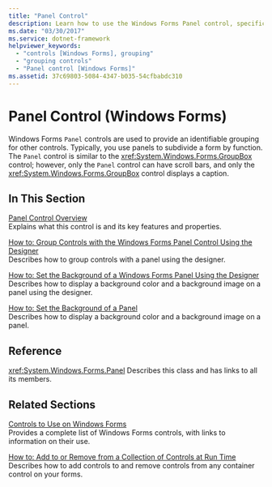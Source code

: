 ```yaml
---
title: "Panel Control"
description: Learn how to use the Windows Forms Panel control, specifically how to use panels to subdivide a form by function.
ms.date: "03/30/2017"
ms.service: dotnet-framework
helpviewer_keywords:
  - "controls [Windows Forms], grouping"
  - "grouping controls"
  - "Panel control [Windows Forms]"
ms.assetid: 37c69803-5084-4347-b035-54cfbabdc310
---
```

# Panel Control (Windows Forms)

Windows Forms `Panel` controls are used to provide an identifiable grouping for other controls. Typically, you use panels to subdivide a form by function. The `Panel` control is similar to the <xref:System.Windows.Forms.GroupBox> control; however, only the `Panel` control can have scroll bars, and only the <xref:System.Windows.Forms.GroupBox> control displays a caption.

## In This Section

[Panel Control Overview](panel-control-overview-windows-forms.md)\
Explains what this control is and its key features and properties.

[How to: Group Controls with the Windows Forms Panel Control Using the Designer](group-controls-with-wf-panel-control-using-the-designer.md)\
Describes how to group controls with a panel using the designer.

[How to: Set the Background of a Windows Forms Panel Using the Designer](how-to-set-the-background-of-a-windows-forms-panel-using-the-designer.md)\
Describes how to display a background color and a background image on a panel using the designer.

[How to: Set the Background of a Panel](how-to-set-the-background-of-a-windows-forms-panel.md)\
Describes how to display a background color and a background image on a panel.

## Reference

<xref:System.Windows.Forms.Panel>
Describes this class and has links to all its members.

## Related Sections

[Controls to Use on Windows Forms](controls-to-use-on-windows-forms.md)\
Provides a complete list of Windows Forms controls, with links to information on their use.

[How to: Add to or Remove from a Collection of Controls at Run Time](how-to-add-to-or-remove-from-a-collection-of-controls-at-run-time.md)\
Describes how to add controls to and remove controls from any container control on your forms.
